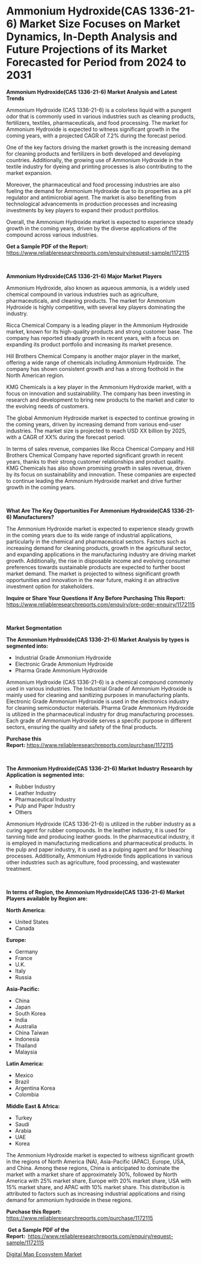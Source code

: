 <p><h1>Ammonium Hydroxide(CAS 1336-21-6) Market Size Focuses on Market Dynamics, In-Depth Analysis and Future Projections of its Market Forecasted for Period from 2024 to 2031</h1></p><p><strong>Ammonium Hydroxide(CAS 1336-21-6) Market Analysis and Latest Trends</strong></p>
<p><p>Ammonium Hydroxide (CAS 1336-21-6) is a colorless liquid with a pungent odor that is commonly used in various industries such as cleaning products, fertilizers, textiles, pharmaceuticals, and food processing. The market for Ammonium Hydroxide is expected to witness significant growth in the coming years, with a projected CAGR of 7.2% during the forecast period. </p><p>One of the key factors driving the market growth is the increasing demand for cleaning products and fertilizers in both developed and developing countries. Additionally, the growing use of Ammonium Hydroxide in the textile industry for dyeing and printing processes is also contributing to the market expansion. </p><p>Moreover, the pharmaceutical and food processing industries are also fueling the demand for Ammonium Hydroxide due to its properties as a pH regulator and antimicrobial agent. The market is also benefiting from technological advancements in production processes and increasing investments by key players to expand their product portfolios.</p><p>Overall, the Ammonium Hydroxide market is expected to experience steady growth in the coming years, driven by the diverse applications of the compound across various industries.</p></p>
<p><strong>Get a Sample PDF of the Report:&nbsp;</strong> <a href="https://www.reliableresearchreports.com/enquiry/request-sample/1172115">https://www.reliableresearchreports.com/enquiry/request-sample/1172115</a></p>
<p>&nbsp;</p>
<p><strong>Ammonium Hydroxide(CAS 1336-21-6) Major Market Players</strong></p>
<p><p>Ammonium Hydroxide, also known as aqueous ammonia, is a widely used chemical compound in various industries such as agriculture, pharmaceuticals, and cleaning products. The market for Ammonium Hydroxide is highly competitive, with several key players dominating the industry.</p><p>Ricca Chemical Company is a leading player in the Ammonium Hydroxide market, known for its high-quality products and strong customer base. The company has reported steady growth in recent years, with a focus on expanding its product portfolio and increasing its market presence.</p><p>Hill Brothers Chemical Company is another major player in the market, offering a wide range of chemicals including Ammonium Hydroxide. The company has shown consistent growth and has a strong foothold in the North American region.</p><p>KMG Chemicals is a key player in the Ammonium Hydroxide market, with a focus on innovation and sustainability. The company has been investing in research and development to bring new products to the market and cater to the evolving needs of customers.</p><p>The global Ammonium Hydroxide market is expected to continue growing in the coming years, driven by increasing demand from various end-user industries. The market size is projected to reach USD XX billion by 2025, with a CAGR of XX% during the forecast period.</p><p>In terms of sales revenue, companies like Ricca Chemical Company and Hill Brothers Chemical Company have reported significant growth in recent years, thanks to their strong customer relationships and product quality. KMG Chemicals has also shown promising growth in sales revenue, driven by its focus on sustainability and innovation. These companies are expected to continue leading the Ammonium Hydroxide market and drive further growth in the coming years.</p></p>
<p>&nbsp;</p>
<p><strong>What Are The Key Opportunities For Ammonium Hydroxide(CAS 1336-21-6) Manufacturers?</strong></p>
<p><p>The Ammonium Hydroxide market is expected to experience steady growth in the coming years due to its wide range of industrial applications, particularly in the chemical and pharmaceutical sectors. Factors such as increasing demand for cleaning products, growth in the agricultural sector, and expanding applications in the manufacturing industry are driving market growth. Additionally, the rise in disposable income and evolving consumer preferences towards sustainable products are expected to further boost market demand. The market is projected to witness significant growth opportunities and innovation in the near future, making it an attractive investment option for stakeholders.</p></p>
<p><strong>Inquire or Share Your Questions If Any Before Purchasing This Report:</strong> <a href="https://www.reliableresearchreports.com/enquiry/pre-order-enquiry/1172115">https://www.reliableresearchreports.com/enquiry/pre-order-enquiry/1172115</a></p>
<p>&nbsp;</p>
<p><strong>Market Segmentation</strong></p>
<p><strong>The Ammonium Hydroxide(CAS 1336-21-6) Market Analysis by types is segmented into:</strong></p>
<p><ul><li>Industrial Grade Ammonium Hydroxide</li><li>Electronic Grade Ammonium Hydroxide</li><li>Pharma Grade Ammonium Hydroxide</li></ul></p>
<p><p>Ammonium Hydroxide (CAS 1336-21-6) is a chemical compound commonly used in various industries. The Industrial Grade of Ammonium Hydroxide is mainly used for cleaning and sanitizing purposes in manufacturing plants. Electronic Grade Ammonium Hydroxide is used in the electronics industry for cleaning semiconductor materials. Pharma Grade Ammonium Hydroxide is utilized in the pharmaceutical industry for drug manufacturing processes. Each grade of Ammonium Hydroxide serves a specific purpose in different sectors, ensuring the quality and safety of the final products.</p></p>
<p><strong>Purchase this Report:&nbsp;</strong><a href="https://www.reliableresearchreports.com/purchase/1172115">https://www.reliableresearchreports.com/purchase/1172115</a></p>
<p>&nbsp;</p>
<p><strong>The Ammonium Hydroxide(CAS 1336-21-6) Market Industry Research by Application is segmented into:</strong></p>
<p><ul><li>Rubber Industry</li><li>Leather Industry</li><li>Pharmaceutical Industry</li><li>Pulp and Paper Industry</li><li>Others</li></ul></p>
<p><p>Ammonium Hydroxide (CAS 1336-21-6) is utilized in the rubber industry as a curing agent for rubber compounds. In the leather industry, it is used for tanning hide and producing leather goods. In the pharmaceutical industry, it is employed in manufacturing medications and pharmaceutical products. In the pulp and paper industry, it is used as a pulping agent and for bleaching processes. Additionally, Ammonium Hydroxide finds applications in various other industries such as agriculture, food processing, and wastewater treatment.</p></p>
<p>&nbsp;</p>
<p><strong>In terms of Region, the Ammonium Hydroxide(CAS 1336-21-6) Market Players available by Region are:</strong></p>
<p>
    <p> <strong> North America: </strong>
        <ul>
            <li>United States</li>
            <li>Canada</li>
        </ul>
        </p> 
    <p> <strong> Europe: </strong>
        <ul>
            <li>Germany</li>
            <li>France</li>
            <li>U.K.</li>
            <li>Italy</li>
            <li>Russia</li>
        </ul>
        </p> 
    <p> <strong> Asia-Pacific: </strong>
        <ul>
            <li>China</li>
            <li>Japan</li>
            <li>South Korea</li>
            <li>India</li>
            <li>Australia</li>
            <li>China Taiwan</li>
            <li>Indonesia</li>
            <li>Thailand</li>
            <li>Malaysia</li>
        </ul>
        </p> 
    <p> <strong> Latin America: </strong>
        <ul>
            <li>Mexico</li>
            <li>Brazil</li>
            <li>Argentina Korea</li>
            <li>Colombia</li>
        </ul>
        </p> 
    <p> <strong> Middle East & Africa: </strong>
        <ul>
            <li>Turkey</li>
            <li>Saudi</li>
            <li>Arabia</li>
            <li>UAE</li>
            <li>Korea</li>
        </ul>
    </p>
    </p>
<p><p>The Ammonium Hydroxide market is expected to witness significant growth in the regions of North America (NA), Asia-Pacific (APAC), Europe, USA, and China. Among these regions, China is anticipated to dominate the market with a market share of approximately 30%, followed by North America with 25% market share, Europe with 20% market share, USA with 15% market share, and APAC with 10% market share. This distribution is attributed to factors such as increasing industrial applications and rising demand for ammonium hydroxide in these regions.</p></p>
<p><strong>Purchase this Report: </strong><a href="https://www.reliableresearchreports.com/purchase/1172115">https://www.reliableresearchreports.com/purchase/1172115</a></p>
<p>&nbsp;<strong>Get a Sample PDF of the Report:&nbsp;&nbsp;</strong><a href="https://www.reliableresearchreports.com/enquiry/request-sample/1172115">https://www.reliableresearchreports.com/enquiry/request-sample/1172115</a></p>
<p><strong></strong></p>
<p><p><a href="https://fearless-okapi-6c8.notion.site/Digital-Map-Ecosystem-Market-Growth-Market-Trends-COVID-19-Impact-and-Forecasts-for-period-from-2-a5ecd5c8860f4a358f89182b63d6cf34">Digital Map Ecosystem Market</a></p></p>